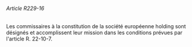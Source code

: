 ###### Article R229-16

Les commissaires à la constitution de la société européenne holding sont désignés et accomplissent leur mission dans les conditions prévues par l'article R. 22-10-7.

